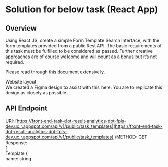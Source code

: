 # Solution for below task (React App)

## Overview
Using React JS, create a simple Form Template Search Interface, with the form templates provided from a public Rest API. The basic requirements of this task must be fulfilled to be considered as passed. Further creative approaches are of course welcome and will count as a bonus but it’s not required. 

Please read through this document extensively.

Website layout\
We created a Figma design to assist with this here. You are to replicate this design as closely as possible.


## API Endpoint
URI: [https://front-end-task-dot-result-analytics-dot-fpls-dev.uc.r.appspot.com/api/v1/public/task_templates](https://front-end-task-dot-result-analytics-dot-fpls-dev.uc.r.appspot.com/api/v1/public/task_templates)
\METHOD: GET\
Response:\
   [\
      Template {\
                 name: string <Template name>,
                 created: string <Template creation date in iso format>,
                 category: array[string] <Categories assigned to the template>
                 description: string <Template description>
                 link: string <Template link>
              }\
 ]

Sample request:\
   curl \ "https://front-end-task-dot-fpls-dev.uc.r.appspot.com/api/v1/public/task_templates" \
 -X GET 














Sample response:\
   ```
   [
  {
    "name": "Blood donation form template",
    "created": "2020-11-04T16:26:44.666569",
    "category": [‘Health’],
    "description": "Testing template",
    "link": "",
   },
  {
    "name": "Scholarship form template",
    "created": "2020-12-04T16:26:44.666569",
    "category": [‘Education’],
    "description": "Sample scholarship template",
    "link": "https://formpl.us",
   }
 ]
 ```

##Basic requirements\
- Please try to make the final product look good and work as expected.
- Please do not use any CSS framework like Bootstrap, Semantic UI, Material UI, etc. for this task. Write your styles CSS from scratch, but you can use CSS-in-JS, CSS modules, Tailwind, or SCSS for pre-processing.
- This web application should be responsive; it should look great on mobile and tablet screens.
- Use a component-based approach and try to ensure your code is written in reusable blocks.
- Optimize for a good user experience and add some level of performance improvements.
- ReduxToolkit is preferred for state management, but this is optional and up to your discretion.
- You can also set up some form of linting or formatting for development if you want to.
- Write at least one test with any library of your choice
   
###Functional Requirements
- There are 3 template categories; Only one category can be active at any time.
- The active category is displayed as the Header of the Template Cards. E.g If the active category is Agriculture, the header should be “Agriculture Templates”
- “All templates” is active by default. Changing the category section resets all other filters and the Search bar value.
- Template category can either be "All", "Education", "E-commerce" or "Health".
- Users should also be able to search through each template category individually using only their template names.
- There are two additional filters for the templates - Alphabetical order (based on template names) and Date Created. Users should be able to filter each template category based on either not both (reset the other filter when one is active).
- The Alphabetical Order filter can either be "Default", "Ascending" or "Descending" order
- The Date created filter can either be "Default", "Ascending" or "Descending" order
- The template links don’t need to be active

